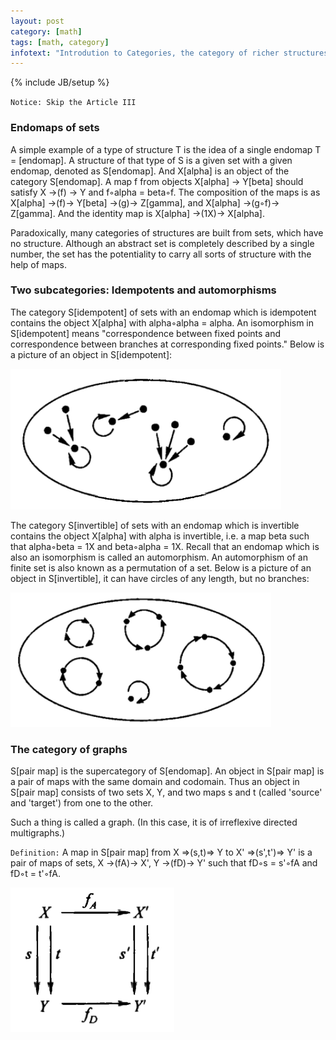 ```yaml
---
layout: post
category: [math]
tags: [math, category]
infotext: "Introdution to Categories, the category of richer structures"
---
```

{% include JB/setup %}

`Notice: Skip the Article III`

### Endomaps of sets

A simple example of a type of structure T is the idea of a single endomap T = [endomap]. A structure of that 
type of S is a given set with a given endomap, denoted as S[endomap]. And X[alpha] is an object of the 
category S[endomap]. A map f from objects X[alpha] -> Y[beta] should satisfy X ->(f) -> Y and f◦alpha = beta◦f. 
The composition of the maps is as X[alpha] ->(f)-> Y[beta] ->(g)-> Z[gamma], and X[alpha] ->(g◦f)-> Z[gamma]. 
And the identity map is X[alpha] ->(1X)-> X[alpha].

Paradoxically, many categories of structures are built from sets, which have no structure. Although an abstract 
set is completely described by a single number, the set has the potentiality to carry all sorts of structure 
with the help of maps.

### Two subcategories: Idempotents and automorphisms

The category S[idempotent] of sets with an endomap which is idempotent contains the object X[alpha] with 
alpha◦alpha = alpha. An isomorphism in S[idempotent] means "correspondence between fixed points and correspondence 
between branches at corresponding fixed points." Below is a picture of an object in S[idempotent]:

![diagram of S:idempotent](/files/2015-07-02-notes-on-categories-s8/s-idempotent.png)

The category S[invertible] of sets with an endomap which is invertible contains the object X[alpha] with 
alpha is invertible, i.e. a map beta such that alpha◦beta = 1X and beta◦alpha = 1X. Recall that an endomap 
which is also an isomorphism is called an automorphism. An automorphism of an finite set is also known as 
a permutation of a set. Below is a picture of an object in S[invertible], it can have circles of any length, 
but no branches:

![diagram of S:invertible](/files/2015-07-02-notes-on-categories-s8/s-invertible.png)

### The category of graphs

S[pair map] is the supercategory of S[endomap]. An object in S[pair map] is a pair of maps with the same 
domain and codomain. Thus an object in S[pair map] consists of two sets X, Y, and two maps s and t (called 
'source' and 'target') from one to the other.

Such a thing is called a graph. (In this case, it is of irreflexive directed multigraphs.) 

`Definition:` A map in S[pair map] from X =>(s,t)=> Y to X' =>(s',t')=> Y' is a pair of maps of sets, 
X ->(fA)-> X', Y ->(fD)-> Y' such that fD◦s = s'◦fA and fD◦t = t'◦fA.

![graph map diagram](/files/2015-07-02-notes-on-categories-s8/graph-map.png)